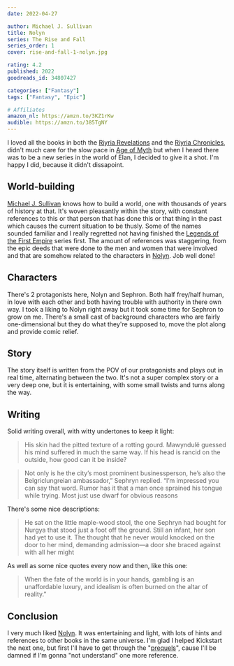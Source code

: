 ```yaml
---
date: 2022-04-27

author: Michael J. Sullivan
title: Nolyn
series: The Rise and Fall
series_order: 1
cover: rise-and-fall-1-nolyn.jpg

rating: 4.2
published: 2022
goodreads_id: 34807427

categories: ["Fantasy"]
tags: ["Fantasy", "Epic"]

# Affiliates
amazon_nl: https://amzn.to/3KZ1rKw
audible: https://amzn.to/385TgNY
---
```


I loved all the books in both the [Riyria Revelations](../series/../_series/riyria-revelations.md) and the [Riyria Chronicles](../series/../_series/riyria-chronicles.md), didn't much care for the slow pace in [Age of Myth](../_posts/2016-07-26-Michael-J.-Sullivan---Age-of-Myth.md) but when I heard there was to be a new series in the world of Elan, I decided to give it a shot. I'm happy I did, because it didn't dissapoint.

<!--more-->

## World-building

[Michael J. Sullivan](../author/../_authors/michael-j-sullivan.md) knows how to build a world, one with thousands of years of history at that. It's woven pleasantly within the story, with constant references to this or that person that has done this or that thing in the past which causes the current situation to be thusly. Some of the names sounded familiar and I really regretted not having finished the [Legends of the First Empire](../series/../_series/legends-of-the-first-empire.md) series first. The amount of references was staggering, from the epic deeds that were done to the men and women that were involved and that are somehow related to the characters in [Nolyn](). Job well done!

## Characters

There's 2 protagonists here, Nolyn and Sephron. Both half frey/half human, in love with each other and both having trouble with authority in there own way. I took a liking to Nolyn right away but it took some time for Sephron to grow on me. There's a small cast of background characters who are fairly one-dimensional but they do what they're supposed to, move the plot along and provide comic relief.

## Story

The story itself is written from the POV of our protagonists and plays out in real time, alternating between the two. It's not a super complex story or a very deep one, but it is entertaining, with some small twists and turns along the way.

## Writing

Solid writing overall, with witty undertones to keep it light:

> His skin had the pitted texture of a rotting gourd. Mawyndulë guessed his mind suffered in much the same way.
> If his head is rancid on the outside, how good can it be inside?

> Not only is he the city’s most prominent businessperson, he’s also the Belgriclungreian ambassador,” Sephryn replied.
> “I’m impressed you can say that word. Rumor has it that a man once sprained his tongue while trying. Most just use dwarf for obvious reasons

There's some nice descriptions:

> He sat on the little maple-wood stool, the one Sephryn had bought for Nurgya that stood just a foot off the ground. Still an infant, her son had yet to use it. The thought that he never would knocked on the door to her mind, demanding admission—a door she braced against with all her might

As well as some nice quotes every now and then, like this one:

> When the fate of the world is in your hands, gambling is an unaffordable luxury, and idealism is often burned on the altar of reality.”

## Conclusion

I very much liked [Nolyn](). It was entertaining and light, with lots of hints and references to other books in the same universe. I'm glad I helped Kickstart the next one, but first I'll have to get through the "[prequels](../series/../_series/legends-of-the-first-empire.md)", cause I'll be damned if I'm gonna "not understand" one more reference.
